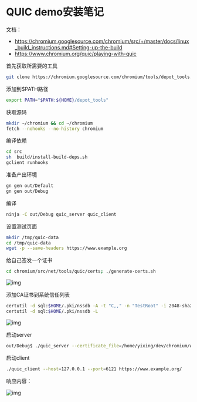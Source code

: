 # QUIC demo安装笔记

文档：
* https://chromium.googlesource.com/chromium/src/+/master/docs/linux_build_instructions.md#Setting-up-the-build
* https://www.chromium.org/quic/playing-with-quic

首先获取所需要的工具

```bash
git clone https://chromium.googlesource.com/chromium/tools/depot_tools.git
```

添加到$PATH路径

```bash
export PATH="$PATH:${HOME}/depot_tools"
```

获取源码

```bash
mkdir ~/chromium && cd ~/chromium
fetch --nohooks --no-history chromium
```

编译依赖

```bash
cd src
sh  build/install-build-deps.sh
gclient runhooks
```

准备产出环境

```bash
gn gen out/Default
gn gen out/Debug
```

编译

```bash
ninja -C out/Debug quic_server quic_client
```

设置测试页面

```bash
mkdir /tmp/quic-data
cd /tmp/quic-data
wget -p --save-headers https://www.example.org
```
给自己签发一个证书

```bash
cd chromium/src/net/tools/quic/certs; ./generate-certs.sh
```

![img](https://yixing.github.io/img/quic-gen-cert.png)

添加CA证书到系统信任列表

```bash
certutil -d sql:$HOME/.pki/nssdb -A -t "C,," -n "TestRoot" -i 2048-sha256-root.pem
certutil -d sql:$HOME/.pki/nssdb -L
```

![img](https://yixing.github.io/img/quic-add-cert.png)

启动server

```bash
out/Debug$ ./quic_server --certificate_file=/home/yixing/dev/chromium/www/cert/leaf_cert.pem --key_file=/home/yixing/dev/chromium/www/cert/leaf_cert.pkcs8 --quic_response_cache_dir=/home/yixing/dev/chromium/www/www.example.org
```

启动client

```bash
./quic_client --host=127.0.0.1 --port=6121 https://www.example.org/
```

响应内容：

![img](https://yixing.github.io/img/quic-demo-response.png)

